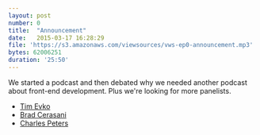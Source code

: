```yaml
---
layout: post
number: 0
title:  "Announcement"
date:   2015-03-17 16:28:29
file: 'https://s3.amazonaws.com/viewsources/vws-ep0-announcement.mp3'
bytes: 62006251
duration: '25:50'
---
```


We started a podcast and then debated why we needed another podcast about front-end development. Plus we're looking for more panelists.

- [Tim Evko](https://timevko.com/)
- [Brad Cerasani](http://www.bradcerasani.me/)
- [Charles Peters](http://charlespeters.net/)
